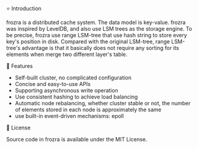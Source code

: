 :star: Introduction

frozra is a distributed cache system. The data model is key-value. frozra was inspired by LevelDB, and also use LSM trees as the storage engine. To be precise, frozra use range LSM-tree that use hash string to store every key's position in disk.  Compared with the original LSM-tree, range LSM-tree's advantage is that it basically does not require any sorting for its elements when merge two different layer's table.

🚀 Features

- Self-built cluster, no complicated configuration
- Concise and easy-to-use APIs
- Supporting asynchronous write operation
- Use consistent hashing to achieve load balancing
- Automatic node rebalancing, whether cluster stable or not, the number of elements stored in each node is approximately the same
- use built-in event-driven mechanisms: epoll

:space_invader: License

Source code in frozra is available under the MIT License.


